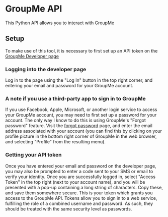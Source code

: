 # GroupMe API
This Python API allows you to interact with GroupMe

## Setup
To make use of this tool, it is necessary to first set up an API token on the [GroupMe Developer page](dev.groupme.com)

### Logging into the developer page
Log in to the page using the "Log In" button in the top right corner, and entering your email
and password for your GroupMe account.

### A note if you use a third-party app to sign in to GroupMe
If you use Facebook, Apple, Microsoft, or another login service to access your
GroupMe account, you may need to first set up a password for your account. The only way I know to do this is using
GroupMe's "Forgot password" feature. Visit the [forgot password](https://web.groupme.com/forgot_password) page, and
enter the email address associated with your account (you can find this by clicking on your profile picture in the
bottom right corner of GroupMe in the web browser, and selecting "Profile" from the resulting menu).

### Getting your API token
Once you have entered your email and password on the developer page, you may also be prompted to enter a code sent to your
SMS or email to verify your identity. Once you are successfully logged in, select "Access Token" in the top right (next to
your account name), and you will be presented with a pop-up containing a long string of characters. Copy these, and save
them somewhere secure. This is your token which grants you access to the GroupMe API. Tokens allow you to sign in to a web service,
fulfilling the role of a combined username and password. As such, they should be treated with the same security level as passwords.